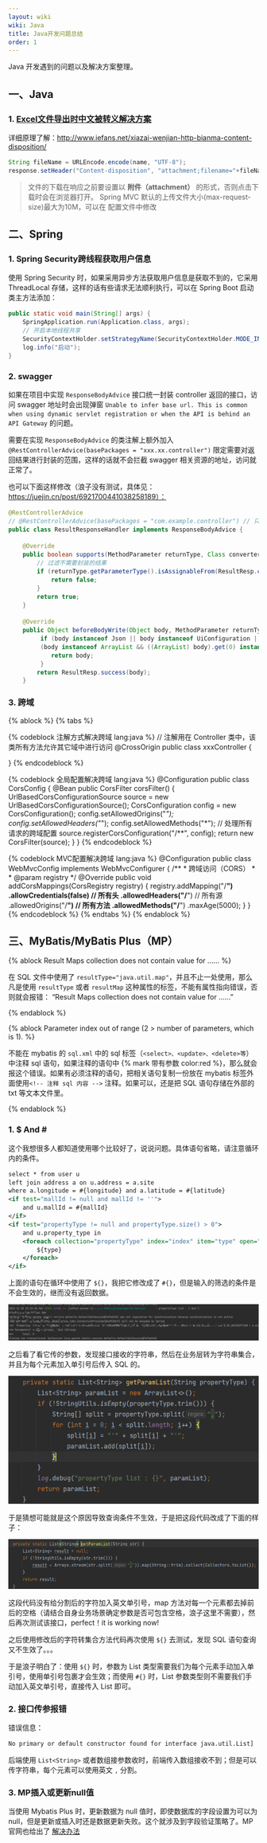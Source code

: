 ```yaml
---
layout: wiki
wiki: Java
title: Java开发问题总结
order: 1
---
```


Java 开发遇到的问题以及解决方案整理。

<!-- more -->

## 一、Java

### 1. [Excel文件导出时中文被转义解决方案](https://blog.csdn.net/qq_28869233/article/details/87979552?spm=1035.2023.3001.6557&utm_medium=distribute.pc_relevant_bbs_down.none-task-blog-2~default~OPENSEARCH~default-6.nonecase&depth_1-utm_source=distribute.pc_relevant_bbs_down.none-task-blog-2~default~OPENSEARCH~default-6.nonecase)

详细原理了解：http://www.iefans.net/xiazai-wenjian-http-bianma-content-disposition/

```java
String fileName = URLEncode.encode(name, "UTF-8");
response.setHeader("Content-disposition", "attachment;filename="+fileName+";"+"filename*=utf-8''"+fileName);
```

> 文件的下载在响应之前要设置以 **附件（attachment）** 的形式，否则点击下载时会在浏览器打开。
> Spring MVC 默认的上传文件大小(max-request-size)最大为10M，可以在 配置文件中修改

## 二、Spring

### 1. Spring Security跨线程获取用户信息

使用 Spring Security 时，如果采用异步方法获取用户信息是获取不到的，它采用 ThreadLocal 存储，这样的话有些请求无法顺利执行，可以在 Spring Boot 启动类主方法添加：

```java
public static void main(String[] args) {
    SpringApplication.run(Application.class, args);
    // 开启本地线程共享
    SecurityContextHolder.setStrategyName(SecurityContextHolder.MODE_INHERITABLETHREADLOCAL);
    log.info("启动");
}
```

### 2. swagger

如果在项目中实现 `ResponseBodyAdvice` 接口统一封装 controller 返回的接口，访问 swagger 地址时会出现弹窗 `Unable to infer base url. This is common when using dynamic servlet registration or when the API is behind an API Gateway` 的问题。

需要在实现 `ResponseBodyAdvice` 的类注解上额外加入 `@RestControllerAdvice(basePackages = "xxx.xx.controller")` 限定需要对返回结果进行封装的范围，这样的话就不会拦截 swagger 相关资源的地址，访问就正常了。

也可以下面这样修改（浪子没有测试，具体见：https://juejin.cn/post/6921700441038258189）：

```java
@RestControllerAdvice
// @RestControllerAdvice(basePackages = "com.example.controller") // 只对此包中的类进行结果封装
public class ResultResponseHandler implements ResponseBodyAdvice {

    @Override
    public boolean supports(MethodParameter returnType, Class converterT  ype) {
        // 过滤不需要封装的结果
        if (returnType.getParameterType().isAssignableFrom(ResultResp.class)) {
            return false;
        }
        return true;
    }

    @Override
    public Object beforeBodyWrite(Object body, MethodParameter returnType, MediaType selectedContentType, Class selectedConverterType, ServerHttpRequest request, ServerHttpResponse response) {
         if (body instanceof Json || body instanceof UiConfiguration || 
         (body instanceof ArrayList && ((ArrayList) body).get(0) instanceof SwaggerResource)) {
            return body;
         }
        return ResultResp.success(body);
    }
```

### 3. 跨域

{% ablock %}
{% tabs %}
<!-- tab 注解方式 -->
{% codeblock 注解方式解决跨域 lang:java %}
// 注解用在 Controller 类中，该类所有方法允许其它域中进行访问
@CrossOrigin
public class xxxController {

}
{% endcodeblock %}
<!-- tab 全局配置 -->
{% codeblock 全局配置解决跨域 lang:java %}
@Configuration
public class CorsConfig {
    @Bean
    public CorsFilter corsFilter() {
        UrlBasedCorsConfigurationSource source = new UrlBasedCorsConfigurationSource();
        CorsConfiguration config = new CorsConfiguration();
        config.setAllowedOrigins("*");
        config.setAllowedHeaders("*");
        config.setAllowedMethods("*");
        // 处理所有请求的跨域配置
        source.registerCorsConfiguration("/**", config);
        return new CorsFilter(source);
    }
}
{% endcodeblock %}
<!-- tab MVC全局配置 -->
{% codeblock MVC配置解决跨域 lang:java %}
@Configuration
public class WebMvcConfig implements WebMvcConfigurer {
    /**
     * 跨域访问（CORS）
     *
     * @param registry
     */
    @Override
    public void addCorsMappings(CorsRegistry registry) {
        registry.addMapping("/**")
                .allowCredentials(false)
                // 所有头
                .allowedHeaders("/**")
                // 所有源
                .allowedOrigins("/**")
                // 所有方法
                .allowedMethods("/**")
                .maxAge(5000);
    }
}
{% endcodeblock %}
{% endtabs %}
{% endablock %}

## 三、MyBatis/MyBatis Plus（MP）

{% ablock Result Maps collection does not contain value for …… %}

在 SQL 文件中使用了 `resultType="java.util.map"`，并且不止一处使用，那么凡是使用 `resultType` 或者 `resultMap` 这种属性的标签，不能有属性指向错误，否则就会报错： “Result Maps collection does not contain value for ……”

{% endablock %}

{% ablock Parameter index out of range (2 > number of parameters, which is 1). %}

不能在 mybatis 的 `sql.xml` 中的 sql 标签（`<select>、<update>、<delete>等`）中注释 sql 语句，如果注释的语句中 {% mark 带有参数 color:red %}，那么就会报这个错误。如果有必须注释的语句，把相关语句复制一份放在 mybatis 标签外面使用`<!-- 注释 sql 内容 -->` 注释。如果可以，还是把 SQL 语句存储在外部的 txt 等文本文件里。

{% endablock %}

### 1. $ And \#

这个我想很多人都知道使用哪个比较好了，说说问题。具体语句省略，请注意循环内的条件。

```xml
select * from user u
left join address a on u.address = a.site
where a.longitude = #{longitude} and a.latitude = #{latitude}
<if test="mallId != null and mallId != ''">
    and u.mallId = #{mallId}
</if>
<if test="propertyType != null and propertyType.size() > 0">
    and u.property_type in
    <foreach collection="propertyType" index="index" item="type" open="(" separator="," close=")">
        ${type}
    </foreach>
</if>
```

上面的语句在循环中使用了 `${}`，我把它修改成了 `#{}`，但是输入的筛选的条件是不会生效的，继而没有返回数据。

![#{}不生效](../../images/${}.png)

之后看了看它传的参数，发现接口接收的字符串，然后在业务层转为字符串集合，并且为每个元素加入单引号后传入 SQL 的。

![字符串转集合](../../images/Snipaste_2022-11-18_17-26-59.png)

于是猜想可能就是这个原因导致查询条件不生效，于是把这段代码改成了下面的样子：

![字符串转集合修改版](../../images/Snipaste_2022-11-18_15-28-54.png)

这段代码没有给分割后的字符加入英文单引号，map 方法对每一个元素都去掉前后的空格（请结合自身业务场景确定参数是否可包含空格，浪子这里不需要），然后再次测试该接口，perfect！it is working now!

之后使用修改后的字符转集合方法代码再次使用 `${}` 去测试，发现 SQL 语句查询又不生效了。。。

于是浪子明白了：使用 `${}` 时，参数为 List 类型需要我们为每个元素手动加入单引号，使用单引号包裹才会生效；而使用 `#{}` 时，List 参数类型则不需要我们手动加入英文单引号，直接传入 List 即可。

### 2. 接口传参报错

错误信息：
```bash
No primary or default constructor found for interface java.util.List]
```

后端使用 `List<String>` 或者数组接参数收时，前端传入数组接收不到；但是可以传字符串，每个元素可以使用英文 `,` 分割。


### 3. MP插入或更新null值

当使用 Mybatis Plus 时，更新数据为 null 值时，即使数据库的字段设置为可以为 null，但是更新或插入时还是数据更新失败。这个就涉及到字段验证策略了。MP 官网也给出了 [解决办法](https://baomidou.com/pages/f84a74/#%E6%8F%92%E5%85%A5%E6%88%96%E6%9B%B4%E6%96%B0%E7%9A%84%E5%AD%97%E6%AE%B5%E6%9C%89-%E7%A9%BA%E5%AD%97%E7%AC%A6%E4%B8%B2-%E6%88%96%E8%80%85-null)
